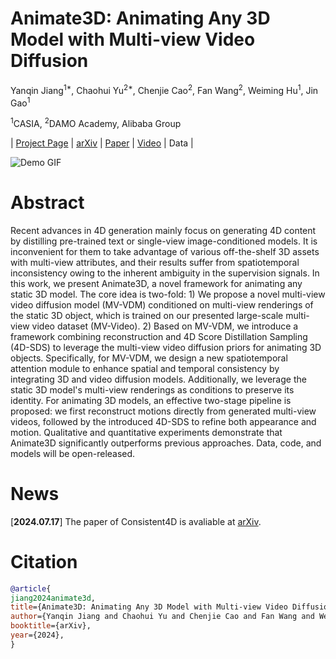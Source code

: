 # Animate3D: Animating Any 3D Model with Multi-view Video Diffusion
Yanqin Jiang<sup>1*</sup>, Chaohui Yu<sup>2*</sup>, Chenjie Cao<sup>2</sup>, Fan Wang<sup>2</sup>, Weiming Hu<sup>1</sup>, Jin Gao<sup>1</sup><br>

<sup>1</sup>CASIA, <sup>2</sup>DAMO Academy, Alibaba Group

| [Project Page](https://animate3d.github.io/) | [arXiv]() | [Paper]() | [Video](https://www.youtube.com/watch?v=qkaeeGzLnY8) | Data |

![Demo GIF](https://github.com/animate3d/animate3d.github.io/blob/main/assets/bg.gif)

# Abstract
Recent advances in 4D generation mainly focus on generating 4D content by distilling pre-trained text or single-view image-conditioned models. 
It is inconvenient for them to take advantage of various off-the-shelf 3D assets with multi-view attributes, and their results suffer from spatiotemporal inconsistency owing to the inherent ambiguity in the supervision signals.
In this work, we present Animate3D, a novel framework for animating any static 3D model.
The core idea is two-fold: 1) We propose a novel multi-view video diffusion model (MV-VDM) conditioned on multi-view renderings of the static 3D object, which is trained on our presented large-scale multi-view video dataset (MV-Video). 2) Based on MV-VDM, we introduce a framework combining reconstruction and 4D Score Distillation Sampling (4D-SDS) to leverage the multi-view video diffusion priors for animating 3D objects.
Specifically, for MV-VDM, we design a new spatiotemporal attention module to enhance spatial and temporal consistency by integrating 3D and video diffusion models. 
Additionally, we leverage the static 3D model's multi-view renderings as conditions to preserve its identity.
For animating 3D models, an effective two-stage pipeline is proposed: we first reconstruct motions directly from generated multi-view videos, followed by the introduced 4D-SDS to refine both appearance and motion.
Qualitative and quantitative experiments demonstrate that Animate3D significantly outperforms previous approaches.
Data, code, and models will be open-released.

# News
[**2024.07.17**] The paper of Consistent4D is avaliable at [arXiv]().

# Citation
```bibtex
@article{
jiang2024animate3d,
title={Animate3D: Animating Any 3D Model with Multi-view Video Diffusion},
author={Yanqin Jiang and Chaohui Yu and Chenjie Cao and Fan Wang and Weiming Hu and Jin Gao},
booktitle={arXiv},
year={2024},
}
```


